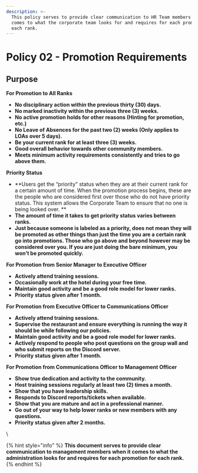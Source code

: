 ```yaml
---
description: >-
  This policy serves to provide clear communication to HR Team members when it
  comes to what the corporate team looks for and requires for each promotion for
  each rank.
---
```


# Policy 02 - Promotion Requirements

## Purpose

**For Promotion to All Ranks**

* **No disciplinary action within the previous thirty (30) days.**
* **No marked inactivity within the previous three (3) weeks.**
* **No active promotion holds for other reasons (Hinting for promotion, etc.)**
* **No Leave of Absences for the past two (2) weeks (Only applies to LOAs over 5 days).**
* **Be your current rank for at least three (3) weeks.**
* **Good overall behavior towards other community members.**
* **Meets minimum activity requirements consistently and tries to go above them.**

**Priority Status**

* **Users get the “priority” status when they are at their current rank for a certain amount of time. When the promotion process begins, these are the people who are considered first over those who do not have priority status. This system allows the Corporate Team to ensure that no one is being looked over. **
* **The amount of time it takes to get priority status varies between ranks.**
* **Just because someone is labeled as a priority, does not mean they will be promoted as other things than just the time you are a certain rank go into promotions. Those who go above and beyond however may be considered over you. If you are just doing the bare minimum, you won’t be promoted quickly.**

**For Promotion from Senior Manager to Executive Officer**

* **Actively attend training sessions.**
* **Occasionally work at the hotel during your free time.**
* **Maintain good activity and be a good role model for lower ranks.**
* **Priority status given after 1 month.**

**For Promotion from Executive Officer to Communications Officer**

* **Actively attend training sessions.**
* **Supervise the restaurant and ensure everything is running the way it should be while following our policies.**
* **Maintain good activity and be a good role model for lower ranks.**
* **Actively respond to people who post questions on the group wall and who submit reports on the Discord server.**
* **Priority status given after 1 month.**

**For Promotion from Communications Officer to Management Officer**

* **Show true dedication and activity to the community.**
* **Host training sessions regularly at least two (2) times a month.**
* **Show that you have leadership skills.**
* **Responds to Discord reports/tickets when available.**
* **Show that you are mature and act in a professional manner.**
* **Go out of your way to help lower ranks or new members with any questions.**
* **Priority status given after 2 months.**

\


{% hint style="info" %}
**This document serves to provide clear communication to management members when it comes to what the administration looks for and requires for each promotion for each rank.**
{% endhint %}
